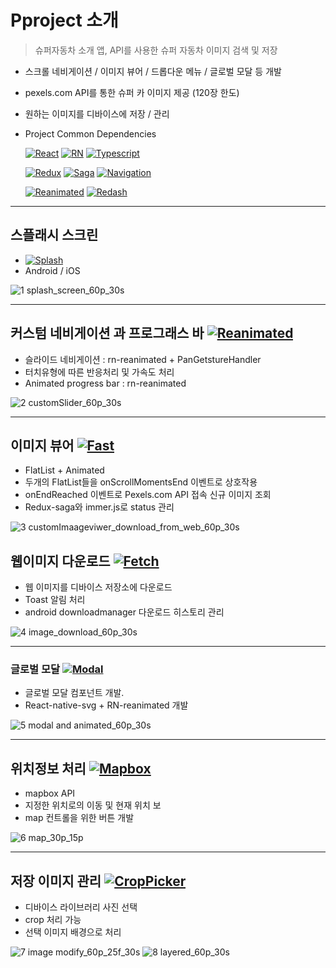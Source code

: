 # Pproject 소개

> 슈퍼자동차 소개 앱, API를 사용한 슈퍼 자동차 이미지 검색 및 저장

- 스크롤 네비게이션 / 이미지 뷰어 / 드롭다운 메뉴 / 글로벌 모달 등 개발
- pexels.com API를 통한 슈퍼 카 이미지 제공 (120장 한도)
- 원하는 이미지를 디바이스에 저장 / 관리
- Project Common Dependencies

  [![React](https://img.shields.io/badge/React-v16.13.1-white?style=flat&labelColor=blue&logoColor=black&logo=react)](https://github.com/facebook/react)
[![RN](https://img.shields.io/badge/React--Native-v0.63.4-white?style=fla&labelColor=blue&logoColor=blackt&logo=react)](https://github.com/facebook/react-native)
[![Typescript](https://img.shields.io/badge/Typescript-v4.1.3-white?style=flat&labelColor=blue&logoColor=black&logo=typescript)](https://github.com/microsoft/TypeScript)

  [![Redux](https://img.shields.io/badge/Redux-v7.2.2-white?style=flat&labelColor=blue&logoColor=black&logo=redux)](https://github.com/reduxjs/redux)
[![Saga](https://img.shields.io/badge/Redux--saga-v1.1.3-white?style=flat&labelColor=blue&logoColor=black&logo=redux-saga)](https://github.com/redux-saga/redux-saga)
[![Navigation](https://img.shields.io/badge/React--Navigation-v5-white?style=flat&labelColor=blue&logoColor=black&logo=react)](https://github.com/react-navigation/react-navigation)

  [![Reanimated](https://img.shields.io/badge/React--native--reanimated-v2.0.0--rc.0-white?style=flat&labelColor=blue&logoColor=black&logo=react)](https://docs.swmansion.com/react-native-reanimated/)
[![Redash](https://img.shields.io/badge/React--native--redash-v16.0.8-white?style=flat&labelColor=blue&logoColor=black&logo=react)](https://github.com/wcandillon/react-native-redash)

***

## 스플래시 스크린 
- [![Splash](https://img.shields.io/badge/React--native--splash--screen-v3.2.0-white?style=flat&labelColor=blue&logoColor=black&logo=react)](https://github.com/crazycodeboy/react-native-splash-screen)
- Android / iOS

![1 splash_screen_60p_30s](https://user-images.githubusercontent.com/25360777/108144861-d3642000-710d-11eb-95b7-e2f1066196fd.gif)

***

## 커스텀 네비게이션 과 프로그래스 바 [![Reanimated](https://img.shields.io/badge/React--native--reanimated-v2.0.0--rc.0-white?style=flat&labelColor=blue&logoColor=black&logo=react)](https://docs.swmansion.com/react-native-reanimated/)
- 슬라이드 네비게이션 : rn-reanimated + PanGetstureHandler
- 터치유형에 따른 반응처리 및 가속도 처리
- Animated progress bar : rn-reanimated

![2 customSlider_60p_30s](https://user-images.githubusercontent.com/25360777/108144893-e1b23c00-710d-11eb-8430-e286ed92766a.gif)

***

## 이미지 뷰어 [![Fast](https://img.shields.io/badge/React--native--fast--image-v8.2.4-white?style=flat&labelColor=blue&logoColor=black&logo=react)](https://github.com/DylanVann/react-native-fast-image)
- FlatList + Animated
- 두개의 FlatList들을 onScrollMomentsEnd 이벤트로 상호작용
- onEndReached 이벤트로 Pexels.com API 접속 신규 이미지 조회
- Redux-saga와 immer.js로 status 관리

![3 customImaageviwer_download_from_web_60p_30s](https://user-images.githubusercontent.com/25360777/108144918-ec6cd100-710d-11eb-934f-ce850e3593af.gif)

## 웹이미지 다운로드 [![Fetch](https://img.shields.io/badge/Rn--fetch--blob-v0.12.0-white?style=flat&labelColor=blue&logoColor=black&logo=react)](https://github.com/joltup/rn-fetch-blob)
- 웹 이미지를 디바이스 저장소에 다운로드
- Toast 알림 처리
- android downloadmanager 다운로드 히스토리 관리

![4 image_download_60p_30s](https://user-images.githubusercontent.com/25360777/108144940-f5f63900-710d-11eb-8443-db68a10023a5.gif)

***

### 글로벌 모달 [![Modal](https://img.shields.io/badge/React--native--svg-v12.1.0-white?style=flat&labelColor=blue&logoColor=black&logo=react)](https://github.com/react-native-svg/react-native-svg)
- 글로벌 모달 컴포넌트 개발.
- React-native-svg + RN-reanimated 개발

![5 modal and animated_60p_30s](https://user-images.githubusercontent.com/25360777/108144962-ff7fa100-710d-11eb-898b-bdb9848d7544.gif)

***

## 위치정보 처리 [![Mapbox](https://img.shields.io/badge/React--native--mapbox--gl-v8.1.0-white?style=flat&labelColor=blue&logoCoor=black&logo=google-maps)](https://github.com/react-native-mapbox-gl/maps)
- mapbox API
- 지정한 위치로의 이동 및 현재 위치 보 
- map 컨트롤을 위한 버튼 개발

![6 map_30p_15p](https://user-images.githubusercontent.com/25360777/108144976-07d7dc00-710e-11eb-8bed-eda478c2f53a.gif)

***

## 저장 이미지 관리 [![CropPicker](https://img.shields.io/badge/React--native--image--crop--picker-v0.35.3-white?style=flat&labelColor=blue&logoCoor=black&logo=react)](https://github.com/ivpusic/react-native-image-crop-picker)
- 디바이스 라이브러리 사진 선택
- crop 처리 가능
- 선택 이미지 배경으로 처리

![7 image modify_60p_25f_30s](https://user-images.githubusercontent.com/25360777/108144990-0efeea00-710e-11eb-8020-f2d9dbd74ecc.gif)
![8 layered_60p_30s](https://user-images.githubusercontent.com/25360777/108145022-19b97f00-710e-11eb-9f25-1527e4441dd0.gif)
